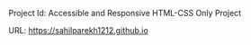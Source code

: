 Project Id: Accessible and Responsive HTML-CSS Only Project

URL: https://sahilparekh1212.github.io
